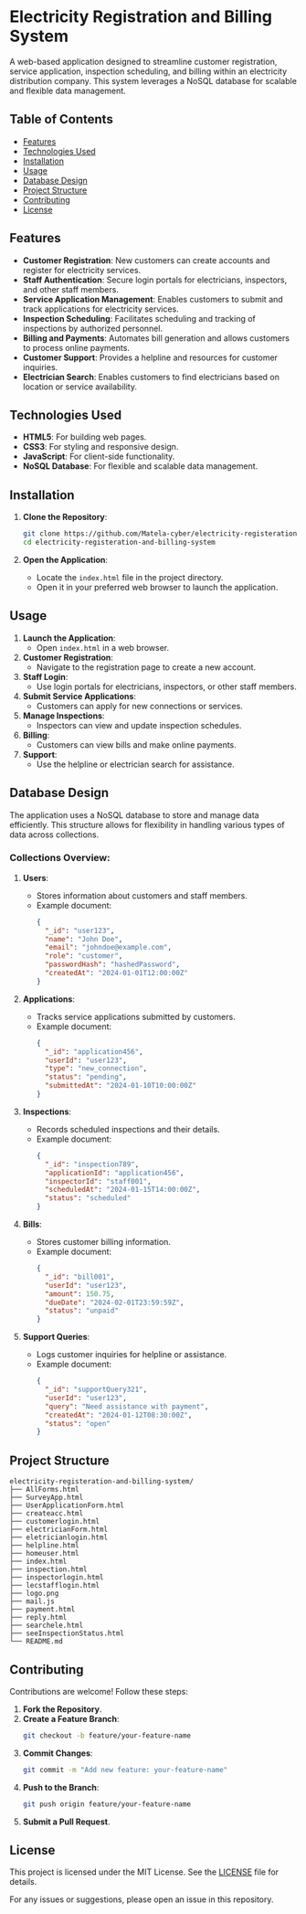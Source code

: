 # Electricity Registration and Billing System

A web-based application designed to streamline customer registration, service application, inspection scheduling, and billing within an electricity distribution company. This system leverages a NoSQL database for scalable and flexible data management.

## Table of Contents

- [Features](#features)
- [Technologies Used](#technologies-used)
- [Installation](#installation)
- [Usage](#usage)
- [Database Design](#database-design)
- [Project Structure](#project-structure)
- [Contributing](#contributing)
- [License](#license)

## Features

- **Customer Registration**: New customers can create accounts and register for electricity services.
- **Staff Authentication**: Secure login portals for electricians, inspectors, and other staff members.
- **Service Application Management**: Enables customers to submit and track applications for electricity services.
- **Inspection Scheduling**: Facilitates scheduling and tracking of inspections by authorized personnel.
- **Billing and Payments**: Automates bill generation and allows customers to process online payments.
- **Customer Support**: Provides a helpline and resources for customer inquiries.
- **Electrician Search**: Enables customers to find electricians based on location or service availability.

## Technologies Used

- **HTML5**: For building web pages.
- **CSS3**: For styling and responsive design.
- **JavaScript**: For client-side functionality.
- **NoSQL Database**: For flexible and scalable data management.

## Installation

1. **Clone the Repository**:
   ```bash
   git clone https://github.com/Matela-cyber/electricity-registeration-and-billing-system.git
   cd electricity-registeration-and-billing-system
   ```

2. **Open the Application**:
   - Locate the `index.html` file in the project directory.
   - Open it in your preferred web browser to launch the application.

## Usage

1. **Launch the Application**:
   - Open `index.html` in a web browser.
2. **Customer Registration**:
   - Navigate to the registration page to create a new account.
3. **Staff Login**:
   - Use login portals for electricians, inspectors, or other staff members.
4. **Submit Service Applications**:
   - Customers can apply for new connections or services.
5. **Manage Inspections**:
   - Inspectors can view and update inspection schedules.
6. **Billing**:
   - Customers can view bills and make online payments.
7. **Support**:
   - Use the helpline or electrician search for assistance.

## Database Design

The application uses a NoSQL database to store and manage data efficiently. This structure allows for flexibility in handling various types of data across collections.

### Collections Overview:

1. **Users**:
   - Stores information about customers and staff members.
   - Example document:
     ```json
     {
       "_id": "user123",
       "name": "John Doe",
       "email": "johndoe@example.com",
       "role": "customer",
       "passwordHash": "hashedPassword",
       "createdAt": "2024-01-01T12:00:00Z"
     }
     ```

2. **Applications**:
   - Tracks service applications submitted by customers.
   - Example document:
     ```json
     {
       "_id": "application456",
       "userId": "user123",
       "type": "new_connection",
       "status": "pending",
       "submittedAt": "2024-01-10T10:00:00Z"
     }
     ```

3. **Inspections**:
   - Records scheduled inspections and their details.
   - Example document:
     ```json
     {
       "_id": "inspection789",
       "applicationId": "application456",
       "inspectorId": "staff001",
       "scheduledAt": "2024-01-15T14:00:00Z",
       "status": "scheduled"
     }
     ```

4. **Bills**:
   - Stores customer billing information.
   - Example document:
     ```json
     {
       "_id": "bill001",
       "userId": "user123",
       "amount": 150.75,
       "dueDate": "2024-02-01T23:59:59Z",
       "status": "unpaid"
     }
     ```

5. **Support Queries**:
   - Logs customer inquiries for helpline or assistance.
   - Example document:
     ```json
     {
       "_id": "supportQuery321",
       "userId": "user123",
       "query": "Need assistance with payment",
       "createdAt": "2024-01-12T08:30:00Z",
       "status": "open"
     }
     ```

## Project Structure

```plaintext
electricity-registeration-and-billing-system/
├── AllForms.html
├── SurveyApp.html
├── UserApplicationForm.html
├── createacc.html
├── customerlogin.html
├── electricianForm.html
├── eletricianlogin.html
├── helpline.html
├── homeuser.html
├── index.html
├── inspection.html
├── inspectorlogin.html
├── lecstafflogin.html
├── logo.png
├── mail.js
├── payment.html
├── reply.html
├── searchele.html
├── seeInspectionStatus.html
└── README.md
```

## Contributing

Contributions are welcome! Follow these steps:

1. **Fork the Repository**.
2. **Create a Feature Branch**:
   ```bash
   git checkout -b feature/your-feature-name
   ```
3. **Commit Changes**:
   ```bash
   git commit -m "Add new feature: your-feature-name"
   ```
4. **Push to the Branch**:
   ```bash
   git push origin feature/your-feature-name
   ```
5. **Submit a Pull Request**.

## License

This project is licensed under the MIT License. See the [LICENSE](LICENSE) file for details.

For any issues or suggestions, please open an issue in this repository.
